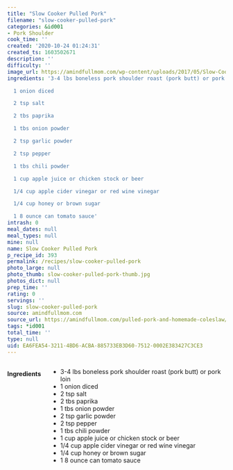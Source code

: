 ```yaml
---
title: "Slow Cooker Pulled Pork"
filename: "slow-cooker-pulled-pork"
categories: &id001
- Pork Shoulder
cook_time: ''
created: '2020-10-24 01:24:31'
created_ts: 1603502671
description: ''
difficulty: ''
image_url: https://amindfullmom.com/wp-content/uploads/2017/05/Slow-Cooker-Pulled-Pork-400x600.jpg
ingredients: '3-4 lbs boneless pork shoulder roast (pork butt) or pork loin

  1 onion diced

  2 tsp salt

  2 tbs paprika

  1 tbs onion powder

  2 tsp garlic powder

  2 tsp pepper

  1 tbs chili powder

  1 cup apple juice or chicken stock or beer

  1/4 cup apple cider vinegar or red wine vinegar

  1/4 cup honey or brown sugar

  1 8 ounce can tomato sauce'
intrash: 0
meal_dates: null
meal_types: null
mine: null
name: Slow Cooker Pulled Pork
p_recipe_id: 393
permalink: /recipes/slow-cooker-pulled-pork
photo_large: null
photo_thumb: slow-cooker-pulled-pork-thumb.jpg
photos_dict: null
prep_time: ''
rating: 0
servings: ''
slug: slow-cooker-pulled-pork
source: amindfullmom.com
source_url: https://amindfullmom.com/pulled-pork-and-homemade-coleslaw/
tags: *id001
total_time: ''
type: null
uid: EA6FEA54-3211-4BD6-ACBA-885733EB3D60-7512-0002E383427C3CE3
---
```

<div class="large-8 medium-7 columns" id="writeup">	</div><!-- #writeup -->
</div><!-- #row-one -->
<div class="row" id="row-two">	<div class="medium-4 small-5 columns" id="ingredients"><h4>Ingredients</h4><div class="box box-ingredients content"><ul>
<li>3-4 lbs boneless pork shoulder roast (pork butt) or pork loin</li>
<li>1 onion diced</li>
<li>2 tsp salt</li>
<li>2 tbs paprika</li>
<li>1 tbs onion powder</li>
<li>2 tsp garlic powder</li>
<li>2 tsp pepper</li>
<li>1 tbs chili powder</li>
<li>1 cup apple juice or chicken stock or beer</li>
<li>1/4 cup apple cider vinegar or red wine vinegar</li>
<li>1/4 cup honey or brown sugar</li>
<li>1 8 ounce can tomato sauce</li>
</ul>
</div>	</div>	<div class="medium-6 small-7 columns" id="directions">	</div>